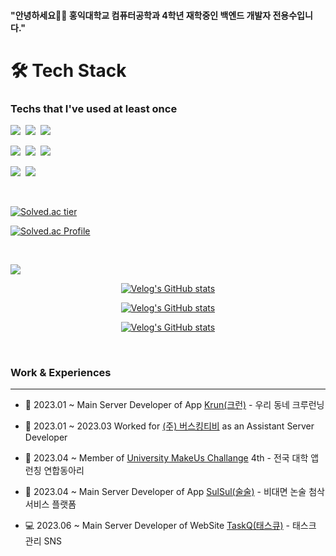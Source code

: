
#### "안녕하세요🙋‍♂️ 홍익대학교 컴퓨터공학과 4학년 재학중인 백엔드 개발자 전용수입니다."


<h1>🛠️ Tech Stack</h1>

<h3>Techs that I've used at least once</h3>


<p align="left">
  <img src="https://img.shields.io/badge/Spring-6DB33F?style=flat-square&logo=Spring&logoColor=white"/></a>&nbsp
  <img src="https://img.shields.io/badge/SpringBoot-6DB33F?style=flat-square&logo=SpringBoot&logoColor=white"/></a>&nbsp  
  <img src="https://img.shields.io/badge/JPA-6DB33F?style=flat-square&logo=Jpa&logoColor=white"/></a>&nbsp 
</p>

<p align="left">
  <img src="https://img.shields.io/badge/AWS-232F3E?style=flat-square&logo=Amazon AWS&logoColor=white"/></a>&nbsp 
  <img src="https://img.shields.io/badge/Github Actions-2088FF?style=flat-square&logo=Github Actions&logoColor=white"/></a>&nbsp 
  <img src="https://img.shields.io/badge/Docker-2496ED?style=flat-square&logo=Docker&logoColor=white"/></a>&nbsp
</p>

<p align="left"> 
  <img src="https://img.shields.io/badge/Mysql-E6B91E?style=flat-square&logo=MySql&logoColor=white"/></a>&nbsp 
  <img src="https://img.shields.io/badge/Postgresql-4169E1?style=flat-square&logo=Postgresql&logoColor=white"/></a>&nbsp 
</p>

<br>


[![Solved.ac tier](http://mazassumnida.wtf/api/mini/generate_badge?boj=soo6427)](https://solved.ac/soo6427/)
  
[![Solved.ac Profile](http://mazassumnida.wtf/api/v2/generate_badge?boj=soo6427)](https://solved.ac/soo6427/)

<br>

<a href="https://velog.io/@sheisalice606"><img src="https://img.shields.io/badge/Velog-11B48A?style=flat-square&logo=Vimeo&logoColor=white&link=https://velog.io/@sheisalice606"/></a>

<div align="left" style="text-align:center">
  
  [![Velog's GitHub stats](https://velog-readme-stats.vercel.app/api?name=sheisalice606&tag=기술면접&color=dark)](https://velog.io/@sheisalice606)

</div>

<div align="left" style="text-align:center">
  
  [![Velog's GitHub stats](https://velog-readme-stats.vercel.app/api?name=sheisalice606&tag=구현&color=dark)](https://velog.io/@sheisalice606)
  
</div>

<div align="left" style="text-align:center">
  
  [![Velog's GitHub stats](https://velog-readme-stats.vercel.app/api?name=sheisalice606&tag=탐색&color=dark)](https://velog.io/@sheisalice606)
  
</div>


</br>

### Work & Experiences 

----

- 🏫 2023.01 ~  Main Server Developer of App [Krun(크런)](https://github.com/RunningCrew-Project/RunningCrew-Backend/tree/develop) - 우리 동네 크루런닝
  
- 🏢 2023.01 ~ 2023.03 Worked for [(주) 버스킹티비](https://www.buskingtv.com/) as an Assistant Server Developer

- 📝 2023.04 ~ Member of [University MakeUs Challange](https://www.makeus.in/umc) 4th - 전국 대학 앱 런칭 연합동아리

- 🔭 2023.04 ~ Main Server Developer of App [SulSul(술술)](https://github.com/SULSUL-APP) - 비대면 논술 첨삭 서비스 플랫폼

- 💻 2023.06 ~ Main Server Developer of WebSite [TaskQ(태스큐)](https://github.com/TasQueue) - 태스크 관리 SNS
